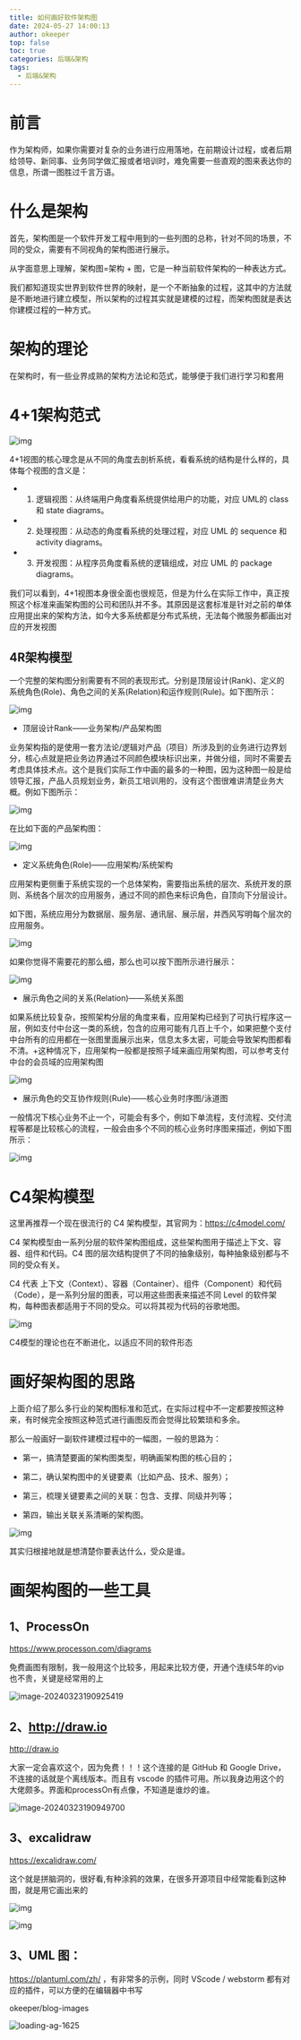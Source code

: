 ```yaml
---
title: 如何画好软件架构图
date: 2024-05-27 14:00:13
author: okeeper
top: false
toc: true
categories: 后端&架构
tags:
  - 后端&架构
---
```


# 前言

作为架构师，如果你需要对复杂的业务进行应用落地，在前期设计过程，或者后期给领导、新同事、业务同学做汇报或者培训时，难免需要一些直观的图来表达你的信息，所谓一图胜过千言万语。

# 什么是架构

首先，架构图是一个软件开发工程中用到的一些列图的总称，针对不同的场景，不同的受众，需要有不同视角的架构图进行展示。

从字面意思上理解，架构图=架构 + 图，它是一种当前软件架构的一种表达方式。

我们都知道现实世界到软件世界的映射，是一个不断抽象的过程，这其中的方法就是不断地进行建立模型，所以架构的过程其实就是建模的过程，而架构图就是表达你建模过程的一种方式。

# 架构的理论

在架构时，有一些业界成熟的架构方法论和范式，能够便于我们进行学习和套用

# 4+1架构范式

![img](https://okeeper-blog-images.oss-cn-hangzhou.aliyuncs.com/images/v2-e830c60fc6baa069facff2e9e62ea3ae_720w.webp)

4+1视图的核心理念是从不同的角度去剖析系统，看看系统的结构是什么样的，具体每个视图的含义是：

- 1. 逻辑视图：从终端用户角度看系统提供给用户的功能，对应 UML的 class 和 state diagrams。
- 2. 处理视图：从动态的角度看系统的处理过程，对应 UML 的 sequence 和 activity diagrams。
- 3. 开发视图：从程序员角度看系统的逻辑组成，对应 UML 的 package diagrams。

我们可以看到，4+1视图本身很全面也很规范，但是为什么在实际工作中，真正按照这个标准来画架构图的公司和团队并不多。其原因是这套标准是针对之前的单体应用提出来的架构方法，如今大多系统都是分布式系统，无法每个微服务都画出对应的开发视图

## 4R架构模型

一个完整的架构图分别需要有不同的表现形式。分别是顶层设计(Rank)、定义的系统角色(Role)、角色之间的关系(Relation)和运作规则(Rule)。如下图所示：

![img](https://okeeper-blog-images.oss-cn-hangzhou.aliyuncs.com/images/efc20e3906d31b82cd36b1bd60a5f6d4.png)

- 顶层设计Rank——业务架构/产品架构图

业务架构指的是使用一套方法论/逻辑对产品（项目）所涉及到的业务进行边界划分，核心点就是把业务边界通过不同颜色模块标识出来，并做分组，同时不需要去考虑具体技术点。这个是我们实际工作中画的最多的一种图，因为这种图一般是给领导汇报，产品人员规划业务，新员工培训用的，没有这个图很难讲清楚业务大概。例如下图所示：

![img](https://okeeper-blog-images.oss-cn-hangzhou.aliyuncs.com/images/v2-056928b23841cb0fc5987c574c4fa7a0_720w.webp)

在比如下面的产品架构图：

![img](https://okeeper-blog-images.oss-cn-hangzhou.aliyuncs.com/images/v2-5b9c8ba892b39f6baa5c7a1ea57f5f83_r.jpg)

- 定义系统角色(Role)——应用架构/系统架构

应用架构更侧重于系统实现的一个总体架构，需要指出系统的层次、系统开发的原则、系统各个层次的应用服务，通过不同的颜色来标识角色，自顶向下分层设计。

如下图，系统应用分为数据层、服务层、通讯层、展示层，并西风写明每个层次的应用服务。

![img](https://okeeper-blog-images.oss-cn-hangzhou.aliyuncs.com/images/aca89fe2d9847328a558fa9708381c38.png)

如果你觉得不需要花的那么细，那么也可以按下图所示进行展示：

![img](https://okeeper-blog-images.oss-cn-hangzhou.aliyuncs.com/images/5b48da8ec860129f8bed202a0f237195.png)

- 展示角色之间的关系(Relation)——系统关系图

如果系统比较复杂，按照架构分层的角度来看，应用架构已经到了可执行程序这一层，例如支付中台这一类的系统，包含的应用可能有几百上千个，如果把整个支付中台所有的应用都在一张图里面展示出来，信息太多太密，可能会导致架构图都看不清。+这种情况下，应用架构一般都是按照子域来画应用架构图，可以参考支付中台的会员域的应用架构图

![img](https://okeeper-blog-images.oss-cn-hangzhou.aliyuncs.com/images/v2-428f6cce9e675e0bb80547d60575fa3f_720w.webp)

- 展示角色的交互协作规则(Rule)——核心业务时序图/泳道图

一般情况下核心业务不止一个，可能会有多个，例如下单流程，支付流程、交付流程等都是比较核心的流程，一般会由多个不同的核心业务时序图来描述，例如下图所示：

![img](https://okeeper-blog-images.oss-cn-hangzhou.aliyuncs.com/images/v2-c52535e2da10d566a9f9b20cbd9299b8_720w.webp)

# C4架构模型

这里再推荐一个现在很流行的 C4 架构模型，其官网为：https://c4model.com/

C4 架构模型由一系列分层的软件架构图组成，这些架构图用于描述上下文、容器、组件和代码。C4 图的层次结构提供了不同的抽象级别，每种抽象级别都与不同的受众有关。

C4 代表 上下文（Context）、容器（Container）、组件（Component）和代码（Code），是一系列分层的图表，可以用这些图表来描述不同 Level 的软件架构，每种图表都适用于不同的受众。可以将其视为代码的谷歌地图。

![img](https://okeeper-blog-images.oss-cn-hangzhou.aliyuncs.com/images/ebc5d5e54bb1e3b40e864812a7ebd4b9.png)

C4模型的理论也在不断进化，以适应不同的软件形态

# 画好架构图的思路

上面介绍了那么多行业的架构图标准和范式，在实际过程中不一定都要按照这种来，有时候完全按照这种范式进行画图反而会觉得比较繁琐和多余。

那么一般画好一副软件建模过程中的一幅图，一般的思路为：

- 第一，搞清楚要画的架构图类型，明确画架构图的核心目的；

- 第二，确认架构图中的关键要素（比如产品、技术、服务）；

- 第三，梳理关键要素之间的关联：包含、支撑、同级并列等；

- 第四，输出关联关系清晰的架构图。

![img](https://okeeper-blog-images.oss-cn-hangzhou.aliyuncs.com/images/v2-25fa97abf2e16cf2ed70df985e7d8815_720w.webp)

其实归根接地就是想清楚你要表达什么，受众是谁。

# 画架构图的一些工具

## 1、ProcessOn

https://www.processon.com/diagrams

免费画图有限制，我一般用这个比较多，用起来比较方便，开通个连续5年的vip也不贵，关键是经常用的上

![image-20240323190925419](https://okeeper-blog-images.oss-cn-hangzhou.aliyuncs.com/images/image-20240323190925419.png)

## 2、http://draw.io

http://draw.io

大家一定会喜欢这个，因为免费！！！这个连接的是 GitHub 和 Google Drive，不连接的话就是个离线版本。而且有 vscode 的插件可用。所以我身边用这个的大佬颇多。界面和processOn有点像，不知道是谁炒的谁。

![image-20240323190949700](https://okeeper-blog-images.oss-cn-hangzhou.aliyuncs.com/images/image-20240323190949700.png)

## 3、excalidraw

https://excalidraw.com/

这个就是拼脑洞的，很好看,有种涂鸦的效果，在很多开源项目中经常能看到这种图，就是用它画出来的

![img](https://okeeper-blog-images.oss-cn-hangzhou.aliyuncs.com/images/va5u5frapi3mrh30q09l.png)

![img](https://okeeper-blog-images.oss-cn-hangzhou.aliyuncs.com/images/v3dg5xgd6ybygwevuzas.png)

## 3、UML 图：

https://plantuml.com/zh/  ，有非常多的示例，同时 VScode / webstorm 都有对应的插件，可以方便的在编辑器中书写

okeeper/blog-images

![loading-ag-1625]()